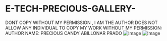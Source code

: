 # E-TECH-PRECIOUS-GALLERY-
DONT COPY WITHOUT MY PERMISSION , I AM THE AUTHOR DOES NOT ALLOW ANY INDIVIDUAL TO COPY MY WORK WITHOUT MY PERMISSION: AUTHOR NAME: PRECIOUS CANDY ABILLONAR PRADO
![Image](https://github.com/user-attachments/assets/c1f0b8a2-57ef-46a3-8ba7-bd45759075ef)
![Image](https://github.com/user-attachments/assets/99c1e6c7-edae-4c6a-8699-a81ae50b0547)
